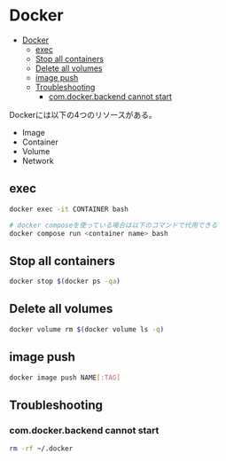 # Docker

- [Docker](#docker)
  - [exec](#exec)
  - [Stop all containers](#stop-all-containers)
  - [Delete all volumes](#delete-all-volumes)
  - [image push](#image-push)
  - [Troubleshooting](#troubleshooting)
    - [com.docker.backend cannot start](#comdockerbackend-cannot-start)

Dockerには以下の4つのリソースがある。

- Image
- Container
- Volume
- Network

## exec

```sh
docker exec -it CONTAINER bash

# docker composeを使っている場合は以下のコマンドで代用できる
docker compose run <container name> bash
```

## Stop all containers

```sh
docker stop $(docker ps -qa)
```

## Delete all volumes

```sh
docker volume rm $(docker volume ls -q)
```

## image push

```sh
docker image push NAME[:TAG]
```

## Troubleshooting

### com.docker.backend cannot start

```sh
rm -rf ~/.docker
```
